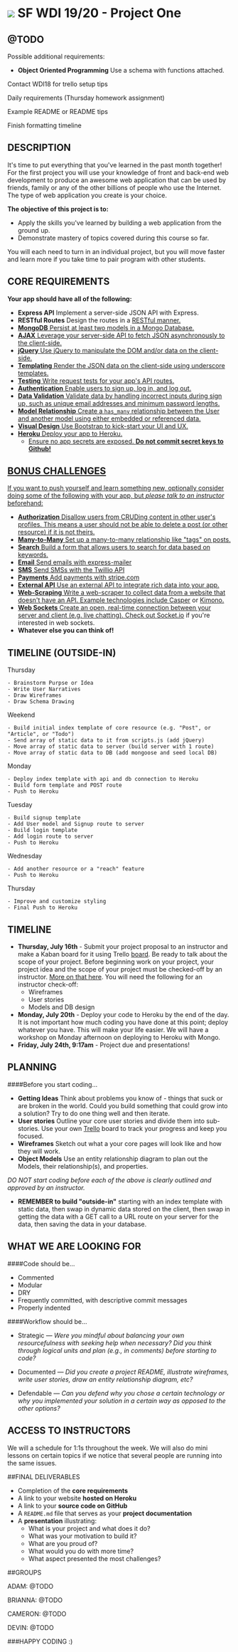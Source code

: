# ![](https://ga-dash.s3.amazonaws.com/production/assets/logo-9f88ae6c9c3871690e33280fcf557f33.png) SF WDI 19/20 - Project One

## @TODO

Possible additional requirements:
* **Object Oriented Programming** Use a schema with functions attached.

Contact WDI18 for trello setup tips

Daily requirements (Thursday homework assignment)

Example README or README tips

Finish formatting timeline


## DESCRIPTION

It's time to put everything that you've learned in the past month together! For the first project you will use your knowledge of front and back-end web development to produce an awesome web application that can be used by friends, family or any of the other billions of people who use the Internet. The type of web application you create is your choice.

**The objective of this project is to:**

* Apply the skills you've learned by building a web application from the ground up.
* Demonstrate mastery of topics covered during this course so far.

You will each need to turn in an individual project, but you will move faster and learn more if you take time to pair program with other students.

## CORE REQUIREMENTS

**Your app should have all of the following:**

* **Express API** Implement a server-side JSON API with Express.
* **RESTful Routes** Design the routes in a <a href="http://restfulrouting.com/mappings/resources" target="_blank">RESTful manner.
* **MongoDB** Persist at least two models in a Mongo Database.
* **AJAX** Leverage your server-side API to fetch JSON asynchronously to the client-side.
* **jQuery** Use jQuery to manipulate the DOM and/or data on the client-side.
* **Templating** Render the JSON data on the client-side using underscore templates.
* **Testing** Write request tests for your app's API routes.
* **Authentication** Enable users to sign up, log in, and log out.
* **Data Validation** Validate data by handling incorrect inputs during sign up, such as unique email addresses and minimum password lengths.
* **Model Relationship** Create a `has_many` relationship between the User and another model using either embedded or referenced data.
* **Visual Design** Use Bootstrap to kick-start your UI and UX.
* **Heroku** Deploy your app to Heroku.
	* Ensure no app secrets are exposed. __Do not commit secret keys to Github!__


## BONUS CHALLENGES

If you want to push yourself and learn something new, optionally consider doing some of the following with your app, but *please talk to an instructor* beforehand:

* **Authorization** Disallow users from CRUDing content in other user's profiles. This means a user should not be able to delete a post (or other resource) if it is not theirs.
* **Many-to-Many** Set up a many-to-many relationship like "tags" on posts.
* **Search** Build a form that allows users to search for data based on keywords.
* **Email** Send emails with express-mailer
* **SMS** Send SMSs with the Twillio API
* **Payments** Add payments with stripe.com
* **External API** Use an external API to integrate rich data into your app.
* **Web-Scraping** Write a web-scraper to collect data from a website that doesn't have an API. Example technologies include <a href="http://casperjs.org" target="_blank">Casper</a> or <a href="https://www.kimonolabs.com" target="_blank">Kimono.
* **Web Sockets** Create an open, real-time connection between your server and client (e.g. live chatting). Check out <a href="http://socket.io/" target="_blank">Socket.io</a> if you're interested in web sockets.
* **Whatever else you can think of!**

## TIMELINE (OUTSIDE-IN)

Thursday

	- Brainstorm Purpse or Idea
	- Write User Narratives
	- Draw Wireframes
	- Draw Schema Drawing

Weekend

	- Build initial index template of core resource (e.g. "Post", or "Article", or "Todo")
	- Send array of static data to it from scripts.js (add jQuery)
	- Move array of static data to server (build server with 1 route)
	- Move array of static data to DB (add mongoose and seed local DB)

Monday

	- Deploy index template with api and db connection to Heroku
	- Build form template and POST route
	- Push to Heroku

Tuesday

	- Build signup template
	- Add User model and Signup route to server
	- Build login template
	- Add login route to server
	- Push to Heroku

Wednesday

	- Add another resource or a "reach" feature
	- Push to Heroku

Thursday

	- Improve and customize styling
	- Final Push to Heroku

## TIMELINE

* **Thursday, July 16th** - Submit your project proposal to an instructor and make a Kaban board for it using Trello [board](https://trello.com/b/dl7VicOR/sfwdi18-project1). Be ready to talk about the scope of your project. Before beginning work on your project, your project idea and the scope of your project must be checked-off by an instructor. [More on that here](@TODO). You will need the following for an instructor check-off:
    * Wireframes
    * User stories
    * Models and DB design
* **Monday, July 20th** - Deploy your code to Heroku by the end of the day. It is not important how much coding you have done at this point; deploy whatever you have.  This will make your life easier. We will have a workshop on Monday afternoon on deploying to Heroku with Mongo.
* **Friday, July 24th, 9:17am** - Project due and presentations!

## PLANNING

####Before you start coding...

* **Getting Ideas** Think about problems you know of - things that suck or are broken in the world. Could you build something that could grow into a solution? Try to do one thing well and then iterate.
* **User stories** Outline your core user stories and divide them into sub-stories. Use your own [Trello](https://trello.com/) board to track your progress and keep you focused.
* **Wireframes** Sketch out what a your core pages will look like and how they will work.
* **Object Models** Use an entity relationship diagram to plan out the Models, their relationship(s), and properties.

*DO NOT start coding before each of the above is clearly outlined and approved by an instructor.*

* **REMEMBER to build "outside-in"**
 starting with an index template with static data, then swap in dynamic data stored on the client, then swap in getting the data with a GET call to a URL route on your server for the data, then saving the data in your database.

## WHAT WE ARE LOOKING FOR
####Code should be...

* Commented
* Modular
* DRY
* Frequently committed, with descriptive commit messages
* Properly indented

####Workflow should be...

* Strategic —
*Were you mindful about balancing your own resourcefulness with seeking help when necessary?*
*Did you think through logical units and plan (e.g., in comments) before starting to code?*

* Documented —
*Did you create a project README, illustrate wireframes, write user stories, draw an entity relationship diagram, etc?*

* Defendable —
*Can you defend why you chose a certain technology or why you implemented your solution in a certain way as opposed to the other options?*

## ACCESS TO INSTRUCTORS
We will a schedule for 1:1s throughout the week. We will also do mini lessons on certain topics if we notice that several people are running into the same issues.

##FINAL DELIVERABLES

* Completion of the **core requirements**
* A link to your website **hosted on Heroku**
* A link to your **source code on GitHub**
* A `README.md` file that serves as your **project documentation**
* A **presentation** illustrating:
	* What is your project and what does it do?
	* What was your motivation to build it?
	* What are you proud of?
	* What would you do with more time?
	* What aspect presented the most challenges?

##GROUPS

ADAM:
@TODO


BRIANNA:
@TODO

CAMERON:
@TODO


DEVIN:
@TODO

###HAPPY CODING :)
